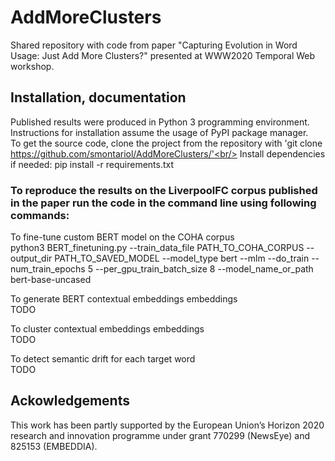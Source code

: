 # AddMoreClusters #
Shared repository with code from paper "Capturing Evolution in Word Usage: Just Add More Clusters?" presented at WWW2020 Temporal Web workshop.

## Installation, documentation ##

Published results were produced in Python 3 programming environment. Instructions for installation assume the usage of PyPI package manager.<br/>
To get the source code, clone the project from the repository with 'git clone https://github.com/smontariol/AddMoreClusters/'<br/>
Install dependencies if needed: pip install -r requirements.txt

### To reproduce the results on the LiverpoolFC corpus published in the paper run the code in the command line using following commands: ###

To fine-tune custom BERT model on the COHA corpus<br/>
python3 BERT_finetuning.py --train_data_file PATH_TO_COHA_CORPUS --output_dir PATH_TO_SAVED_MODEL --model_type bert --mlm --do_train --num_train_epochs 5 --per_gpu_train_batch_size 8 --model_name_or_path bert-base-uncased

To generate BERT contextual embeddings embeddings<br/>
TODO

To cluster contextual embeddings embeddings<br/>
TODO

To detect semantic drift for each target word<br/>
TODO

## Ackowledgements
This work has been partly supported by the European Union’s Horizon 2020 research and innovation programme under grant 770299 (NewsEye) and 825153 (EMBEDDIA).


